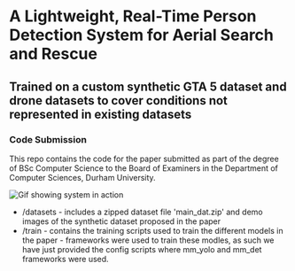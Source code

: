 # A Lightweight, Real-Time Person Detection System for Aerial Search and Rescue 
## Trained on a custom synthetic GTA 5 dataset and drone datasets to cover conditions not represented in existing datasets
### Code Submission 

This repo contains the code for the paper submitted as part of the degree of BSc Computer Science to the Board of Examiners in the Department of Computer Sciences, Durham University. 

![Gif showing system in action](demo/demo.gif)



- /datasets - includes a zipped dataset file 'main_dat.zip' and demo images of the synthetic dataset proposed in the paper
- /train - contains the training scripts used to train the different models in the paper - frameworks were used to train these modles, as such we have just provided the config scripts where mm_yolo and mm_det frameworks were used. 
